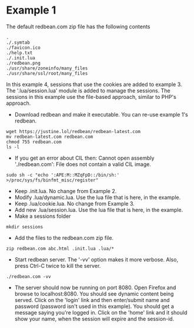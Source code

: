 Example 1
=========

The default redbean.com zip file has the following contents
```
.
./.symtab
./favicon.ico
./help.txt
./.init.lua
./redbean.png
./usr/share/zoneinfo/many_files
./usr/share/ssl/root/many_files
```

In this example 4, sessions that use the cookies are added to example 3.  The '.lua/session.lua'
module is added to manage the sessions.  The sessions in this example use the file-based
approach, similar to PHP's approach.

* Download redbean and make it executable.  You can re-use example 1's redbean.
```
wget https://justine.lol/redbean/redbean-latest.com
mv redbean-latest.com redbean.com
chmod 755 redbean.com
ls -l
```

* If you get an error about CIL then: Cannot open assembly './redbean.com': File does not contain a valid CIL image.
```
sudo sh -c "echo ':APE:M::MZqFpD::/bin/sh:' >/proc/sys/fs/binfmt_misc/register"
```

* Keep .init.lua. No change from Example 2.
* Modify .lua/dynamic.lua. Use the lua file that is here, in the example.
* Keep .lua/cookie.lua. No change from Example 3.
* Add new .lua/session.lua. Use the lua file that is here, in the example.
* Make a sessions folder
```
mkdir sessions
```
* Add the files to the redbean.com zip file.
```
zip redbean.com abc.html .init.lua .lua/*
```
* Start redbean server. The '-vv' option makes it more verbose. Also, press
Ctrl-C twice to kill the server.
```
./redbean.com -vv
```

* The server should now be running on port 8080. Open Firefox and browse to
localhost:8080. You should see dynamic content being served. Click on the 'login'
link and then enter/submit name and password (password isn't used in this example).
You should get a message saying you're logged in.  Click on the 'home' link and it 
should show your name, when the session will expire and the session-id.





